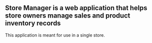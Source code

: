 ## Store Manager is a web application that helps store owners manage sales and product inventory records

This application is meant for use in a single store.
